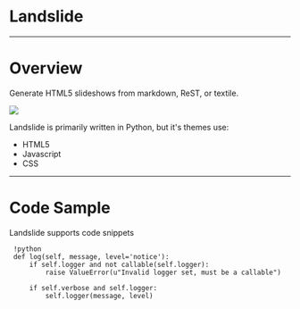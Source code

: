  # Landslide

 ---

 # Overview

 Generate HTML5 slideshows from markdown, ReST, or textile.

 ![](http://i.imgur.com/bc2xk.png)

 Landslide is primarily written in Python, but it's themes use:

 - HTML5
 - Javascript
 - CSS

 ---

 # Code Sample

 Landslide supports code snippets

     !python
     def log(self, message, level='notice'):
         if self.logger and not callable(self.logger):
             raise ValueError(u"Invalid logger set, must be a callable")

         if self.verbose and self.logger:
             self.logger(message, level)